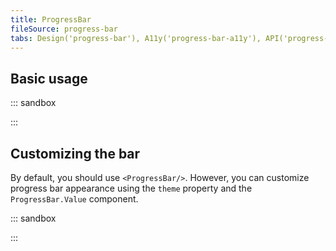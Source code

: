 ```yaml
---
title: ProgressBar
fileSource: progress-bar
tabs: Design('progress-bar'), A11y('progress-bar-a11y'), API('progress-bar-api'), Example('progress-bar-code'), Changelog('progress-bar-changelog')
---
```


## Basic usage

::: sandbox

<script lang="tsx">
  export Demo from './examples/basic-usage.tsx';
</script>

:::

## Customizing the bar

By default, you should use `<ProgressBar/>`. However, you can customize progress bar appearance using the `theme` property and the `ProgressBar.Value` component.

::: sandbox

<script lang="tsx">
  export Demo from './examples/customizing_the_bar.tsx';
</script>

:::
